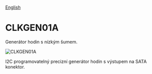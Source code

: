 
[English](./README.md)
<!--- module --->
# CLKGEN01A
<!--- Emodule --->

<!--- subtitle ---> Generátor hodin s nízkým šumem.<!--- Esubtitle --->

![CLKGEN01A](/doc/img/CLKGEN01A_QRcode.png)

<!--- description ---> I2C programovatelný precizní generátor hodin s výstupem na SATA konektor.<!--- Edescription --->
            